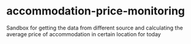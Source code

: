 # accommodation-price-monitoring
Sandbox for getting the data from different source and calculating the average price of accommodation in certain location for today
